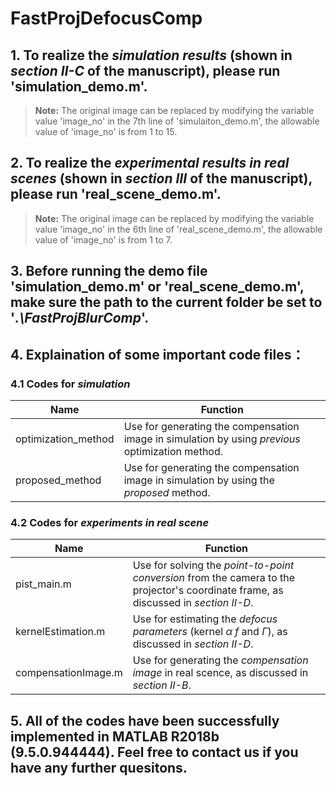 # FastProjDefocusComp
## 1. To realize the *simulation results* (shown in *section Ⅱ-C* of the manuscript), please run 'simulation_demo.m'.
> **Note:**  The original image can be replaced by modifying the variable value 'image_no' in the 7th line of 'simulaiton_demo.m', the allowable value of 'image_no' is from 1 to 15.

## 2. To realize the *experimental results in real scenes* (shown in *section Ⅲ* of the manuscript), please run 'real_scene_demo.m'.
> **Note:** The original image can be replaced by modifying the variable value 'image_no' in the 6th line of 'real_scene_demo.m', the allowable value of 'image_no' is from 1 to 7.

## 3. Before running the demo file 'simulation_demo.m' or 'real_scene_demo.m', make sure the path to the current folder be set to '*.\FastProjBlurComp*'.

## 4.  Explaination of some important code files：
### 4.1 Codes for *simulation*

|Name|Function|
|----|--------|
|optimization_method|Use for generating the compensation image in simulation by using *previous* optimization method.|
|proposed_method|Use for generating the compensation image in simulation by using the *proposed* method.|

### 4.2 Codes for *experiments in real scene*

|Name|Function|
|----|--------|
|pist_main.m|Use for solving the *point-to-point conversion* from the camera to the projector's coordinate frame, as discussed in *section Ⅱ-D*.|
|kernelEstimation.m|Use for estimating the *defocus parameters* (kernel *α* *f* and *Γ*), as discussed in *section Ⅱ-D*.|
|compensationImage.m|Use for generating the *compensation image* in real scence, as discussed in *section Ⅱ-B*. |

## 5. All of the codes have been successfully implemented in MATLAB R2018b (9.5.0.944444). Feel free to contact us if you have any further quesitons.



